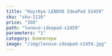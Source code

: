 ```yaml
---
title: "Ноутбук LENOVO IdeaPad S1459"
sku: "sku-1116"
price: "360"
path: "lenovo-ideapad-s1459"
parameters: "1"
category: Компютери
image: "/img/lenovo-ideapad-s1459.jpg"
---
```

